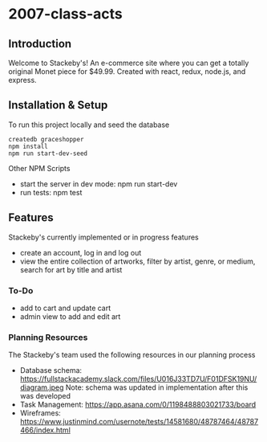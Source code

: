 # 2007-class-acts

## Introduction
Welcome to Stackeby's! An e-commerce site where you can get a totally original Monet piece for $49.99. Created with react, redux, node.js, and express.

## Installation & Setup
To run this project locally and seed the database
```
createdb graceshopper
npm install
npm run start-dev-seed
```

Other NPM Scripts
- start the server in dev mode: npm run start-dev
- run tests: npm test

## Features
Stackeby's currently implemented or in progress features
- create an account, log in and log out
- view the entire collection of artworks, filter by artist, genre, or medium, search for art by title and artist

### To-Do
- add to cart and update cart
- admin view to add and edit art


### Planning Resources
The Stackeby's team used the following resources in our planning process
* Database schema: https://fullstackacademy.slack.com/files/U016J33TD7U/F01DFSK19NU/diagram.jpeg
  Note: schema was updated in implementation after this was developed
* Task Management: https://app.asana.com/0/1198488803021733/board
* Wireframes: https://www.justinmind.com/usernote/tests/14581680/48787464/48787466/index.html


